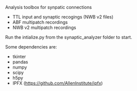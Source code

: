 Analysis toolbox for synpatic connections 
- TTL input and synaptic recogings (NWB v2 files) 
- ABF multipatch recordings 
- NWB v2 multipatch recordings 

Run the intialize.py from the synaptic_analyzer folder to start.

Some dependencies are: 
- tkinter
- pandas
- numpy 
- scipy
- h5py
- IPFX (https://github.com/AllenInstitute/ipfx) 


